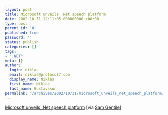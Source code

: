 ```yaml
---
layout: post
title: Microsoft unveils .Net speech platform
date: 2002-10-31 12:11:05.000000000 +00:00
type: post
parent_id: '0'
published: true
password: ''
status: publish
categories: []
tags:
- ".NET"
meta: {}
author:
  login: niklas
  email: niklas@protocol7.com
  display_name: Niklas
  first_name: Niklas
  last_name: Gustavsson
permalink: "/archives/2002/10/31/microsoft_unveils_net_speech_platform/"
---
```

[Microsoft unveils .Net speech platform](http://www.infoworld.com/articles/hn/xml/02/10/30/021030hnspeech.xml?s=rss&t=news&slot=6) [via [Sam Gentile](http://radio.weblogs.com/0105852)]

